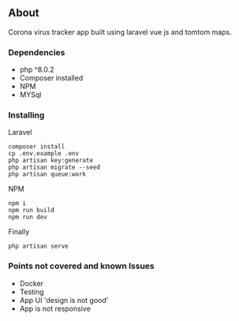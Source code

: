 ## About 

Corona virus tracker app built using laravel vue js and tomtom maps.

### Dependencies

* php ^8.0.2
* Composer installed
* NPM
* MYSql

### Installing

Laravel
```
composer install
cp .env.example .env
php artisan key:generate
php artisan migrate --seed
php artisan queue:work
```
NPM
```
npm i 
npm run build
npm run dev
```
Finally
```
php artisan serve 
```
### Points not covered and known Issues 
- Docker 
- Testing 
- App UI 'design is not good'
- App is not responsive

